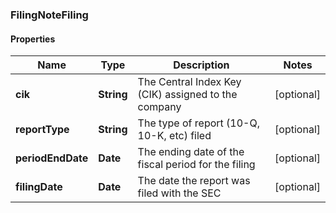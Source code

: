 ### FilingNoteFiling

#### Properties
Name | Type | Description | Notes
------------ | ------------- | ------------- | -------------
**cik** | **String** | The Central Index Key (CIK) assigned to the company | [optional] 
**reportType** | **String** | The type of report (10-Q, 10-K, etc) filed | [optional] 
**periodEndDate** | **Date** | The ending date of the fiscal period for the filing | [optional] 
**filingDate** | **Date** | The date the report was filed with the SEC | [optional] 



